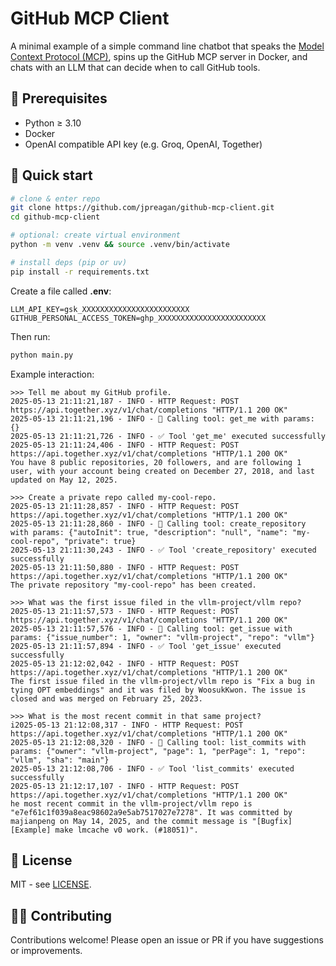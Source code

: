 # GitHub MCP Client

A minimal example of a simple command line chatbot that speaks the [Model Context Protocol (MCP)](https://modelcontextprotocol.io), spins up the GitHub MCP server in Docker, and chats with an LLM that can decide when to call GitHub tools.

## 🔧 Prerequisites

- Python ≥ 3.10
- Docker
- OpenAI compatible API key (e.g. Groq, OpenAI, Together)

## 🚀 Quick start

```bash
# clone & enter repo
git clone https://github.com/jpreagan/github-mcp-client.git
cd github-mcp-client

# optional: create virtual environment
python -m venv .venv && source .venv/bin/activate

# install deps (pip or uv)
pip install -r requirements.txt
```

Create a file called **.env**:

```dotenv
LLM_API_KEY=gsk_XXXXXXXXXXXXXXXXXXXXXXXX
GITHUB_PERSONAL_ACCESS_TOKEN=ghp_XXXXXXXXXXXXXXXXXXXXXXXX
```

Then run:

```bash
python main.py
```

Example interaction:

```
>>> Tell me about my GitHub profile.
2025-05-13 21:11:21,187 - INFO - HTTP Request: POST https://api.together.xyz/v1/chat/completions "HTTP/1.1 200 OK"
2025-05-13 21:11:21,196 - INFO - 🔧 Calling tool: get_me with params: {}
2025-05-13 21:11:21,726 - INFO - ✅ Tool 'get_me' executed successfully
2025-05-13 21:11:24,406 - INFO - HTTP Request: POST https://api.together.xyz/v1/chat/completions "HTTP/1.1 200 OK"
You have 8 public repositories, 20 followers, and are following 1 user, with your account being created on December 27, 2018, and last updated on May 12, 2025.

>>> Create a private repo called my-cool-repo.
2025-05-13 21:11:28,857 - INFO - HTTP Request: POST https://api.together.xyz/v1/chat/completions "HTTP/1.1 200 OK"
2025-05-13 21:11:28,860 - INFO - 🔧 Calling tool: create_repository with params: {"autoInit": true, "description": "null", "name": "my-cool-repo", "private": true}
2025-05-13 21:11:30,243 - INFO - ✅ Tool 'create_repository' executed successfully
2025-05-13 21:11:50,880 - INFO - HTTP Request: POST https://api.together.xyz/v1/chat/completions "HTTP/1.1 200 OK"
The private repository "my-cool-repo" has been created.

>>> What was the first issue filed in the vllm-project/vllm repo?
2025-05-13 21:11:57,573 - INFO - HTTP Request: POST https://api.together.xyz/v1/chat/completions "HTTP/1.1 200 OK"
2025-05-13 21:11:57,576 - INFO - 🔧 Calling tool: get_issue with params: {"issue_number": 1, "owner": "vllm-project", "repo": "vllm"}
2025-05-13 21:11:57,894 - INFO - ✅ Tool 'get_issue' executed successfully
2025-05-13 21:12:02,042 - INFO - HTTP Request: POST https://api.together.xyz/v1/chat/completions "HTTP/1.1 200 OK"
The first issue filed in the vllm-project/vllm repo is "Fix a bug in tying OPT embeddings" and it was filed by WoosukKwon. The issue is closed and was merged on February 25, 2023.

>>> What is the most recent commit in that same project?
i2025-05-13 21:12:08,317 - INFO - HTTP Request: POST https://api.together.xyz/v1/chat/completions "HTTP/1.1 200 OK"
2025-05-13 21:12:08,320 - INFO - 🔧 Calling tool: list_commits with params: {"owner": "vllm-project", "page": 1, "perPage": 1, "repo": "vllm", "sha": "main"}
2025-05-13 21:12:08,706 - INFO - ✅ Tool 'list_commits' executed successfully
2025-05-13 21:12:17,107 - INFO - HTTP Request: POST https://api.together.xyz/v1/chat/completions "HTTP/1.1 200 OK"
he most recent commit in the vllm-project/vllm repo is "e7ef61c1f039a8eac98602a9e5ab7517027e7278". It was committed by majianpeng on May 14, 2025, and the commit message is "[Bugfix][Example] make lmcache v0 work. (#18051)".
```

## 📄 License

MIT - see [LICENSE](./LICENSE).

## 🧑‍💻 Contributing

Contributions welcome! Please open an issue or PR if you have suggestions or improvements.
